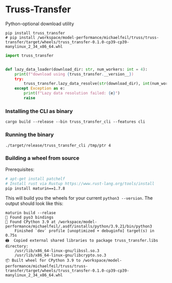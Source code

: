 # Truss-Transfer

Python-optional download utility


```base
pip install truss_transfer
# pip install /workspace/model-performance/michaelfeil/truss/truss-transfer/target/wheels/truss_transfer-0.1.0-cp39-cp39-manylinux_2_34_x86_64.whl
```

```python
import truss_transfer


def lazy_data_loader(download_dir: str, num_workers: int = 4):
    print(f"download using {truss_transfer.__version__})
    try:
        truss_transfer.lazy_data_resolve(str(download_dir), int(num_workers))
    except Exception as e:
        print(f"Lazy data resolution failed: {e}")
        raise
```

### Installing the CLI as binary

```
cargo build --release --bin truss_transfer_cli --features cli
```

### Running the binary
```
./target/release/truss_transfer_cli /tmp/ptr 4
```

### Building a wheel from source

Prerequisites:
```sh
# apt-get install patchelf
# Install rust via Rustup https://www.rust-lang.org/tools/install
pip install maturin==1.7.8
```

This will build you the wheels for your current `python3 --version`.
The output should look like this:
```
maturin build --relase
🔗 Found pyo3 bindings
🐍 Found CPython 3.9 at /workspace/model-performance/michaelfeil/.asdf/installs/python/3.9.21/bin/python3
    Finished `dev` profile [unoptimized + debuginfo] target(s) in 0.75s
🖨  Copied external shared libraries to package truss_transfer.libs directory:
    /usr/lib/x86_64-linux-gnu/libssl.so.3
    /usr/lib/x86_64-linux-gnu/libcrypto.so.3
📦 Built wheel for CPython 3.9 to /workspace/model-performance/michaelfeil/truss/truss-transfer/target/wheels/truss_transfer-0.1.0-cp39-cp39-manylinux_2_34_x86_64.whl
```
